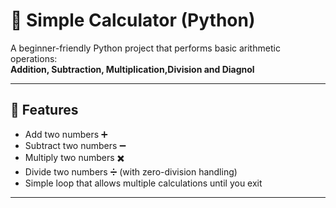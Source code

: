 # 🧮 Simple Calculator (Python)

A beginner-friendly Python project that performs basic arithmetic operations:  
**Addition, Subtraction, Multiplication,Division and Diagnol**

---

## 🚀 Features
- Add two numbers ➕  
- Subtract two numbers ➖  
- Multiply two numbers ✖️  
- Divide two numbers ➗ (with zero-division handling)  
- Simple loop that allows multiple calculations until you exit  

---

